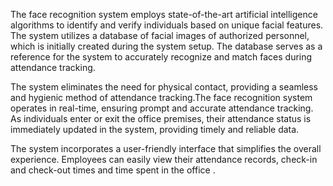 The face recognition system employs state-of-the-art artificial intelligence algorithms to identify and verify individuals based on unique facial features. The system utilizes a database of facial images of authorized personnel, which is initially created during the system setup.
The database serves as a reference for the system to accurately recognize and match faces during attendance tracking.

The system eliminates the need for physical contact, providing a seamless and hygienic method of attendance tracking.The face recognition system operates in real-time, ensuring prompt and accurate attendance tracking. As individuals enter or exit the office premises, their attendance status is immediately updated in the system, providing timely and reliable data.

The system incorporates a user-friendly interface that simplifies the overall experience. Employees can easily view their attendance records, check-in and check-out times and time spent in the office .
